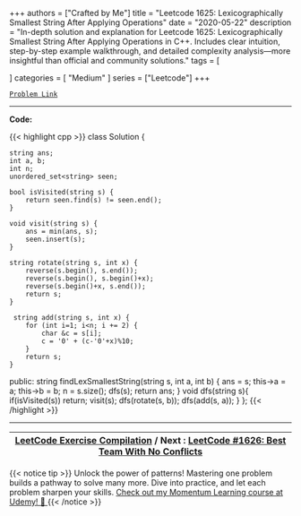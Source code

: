 
+++
authors = ["Crafted by Me"]
title = "Leetcode 1625: Lexicographically Smallest String After Applying Operations"
date = "2020-05-22"
description = "In-depth solution and explanation for Leetcode 1625: Lexicographically Smallest String After Applying Operations in C++. Includes clear intuition, step-by-step example walkthrough, and detailed complexity analysis—more insightful than official and community solutions."
tags = [
    
]
categories = [
    "Medium"
]
series = ["Leetcode"]
+++



[`Problem Link`](https://leetcode.com/problems/lexicographically-smallest-string-after-applying-operations/description/)

---

**Code:**

{{< highlight cpp >}}
class Solution {

    string ans;
    int a, b;
    int n;
    unordered_set<string> seen;

    bool isVisited(string s) {
        return seen.find(s) != seen.end();
    }

    void visit(string s) {
        ans = min(ans, s);
        seen.insert(s);
    }    

    string rotate(string s, int x) {
        reverse(s.begin(), s.end());
        reverse(s.begin(), s.begin()+x);
        reverse(s.begin()+x, s.end());
        return s;
    }

     string add(string s, int x) {
        for (int i=1; i<n; i += 2) {
            char &c = s[i];
            c = '0' + (c-'0'+x)%10;
        }
        return s;
    }
public:
    string findLexSmallestString(string s, int a, int b) {
        ans = s;
        this->a = a;
        this->b = b;
        n = s.size();
        dfs(s);
        return ans;
    }
    void dfs(string s){
        if(isVisited(s)) return;
        visit(s);
        dfs(rotate(s, b));
        dfs(add(s, a));
    }
};
{{< /highlight >}}


---

| [LeetCode Exercise Compilation](https://grid47.xyz/leetcode/) / Next : [LeetCode #1626: Best Team With No Conflicts](https://grid47.xyz/posts/leetcode_1626) |
| --- |
{{< notice tip >}}
Unlock the power of patterns! Mastering one problem builds a pathway to solve many more. Dive into practice, and let each problem sharpen your skills. [Check out my Momentum Learning course at Udemy! 🚀 ](https://www.udemy.com/course/algorithms-and-data-structures-in-cpp/)
{{< /notice >}}

